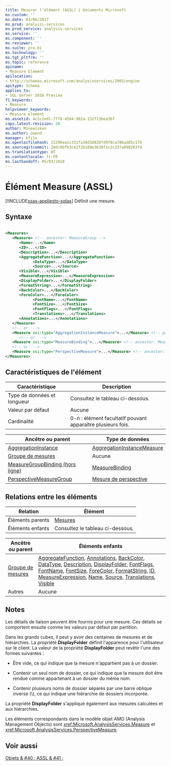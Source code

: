 ```yaml
---
title: Mesurer l’élément (ASSL) | Documents Microsoft
ms.custom: ''
ms.date: 03/06/2017
ms.prod: analysis-services
ms.prod_service: analysis-services
ms.service: ''
ms.component: ''
ms.reviewer: ''
ms.suite: pro-bi
ms.technology: ''
ms.tgt_pltfrm: ''
ms.topic: reference
apiname:
- Measure Element
apilocation:
- http://schemas.microsoft.com/analysisservices/2003/engine
apitype: Schema
applies_to:
- SQL Server 2016 Preview
f1_keywords:
- Measure
helpviewer_keywords:
- Measure element
ms.assetid: 4c2c2ed1-7f78-4564-982a-132f13bea36f
caps.latest.revision: 38
author: Minewiskan
ms.author: owend
manager: kfile
ms.openlocfilehash: 21296ea1c331fa30d3d826fd9f8ca786ad85c176
ms.sourcegitcommit: 2ddc0bfb3ce2f2b160e3638f1c2c237a898263f4
ms.translationtype: HT
ms.contentlocale: fr-FR
ms.lasthandoff: 05/03/2018
---
```

# <a name="measure-element-assl"></a>Élément Measure (ASSL)
[!INCLUDE[ssas-appliesto-sqlas](../../../includes/ssas-appliesto-sqlas.md)]
  Définit une mesure.  
  
## <a name="syntax"></a>Syntaxe  
  
```xml  
  
<Measures>  
   <Measure> <!-- ancestor: MeasureGroup -->  
      <Name>...</Name>  
      <ID>...</ID>  
      <Description>...</Description>  
      <AggregateFunction>...</AggregateFunction>  
            <DataType>...</DataType>  
            <Source>...</Source>  
      <Visible>...</Visible>  
      <MeasureExpression>...</MeasureExpression>  
      <DisplayFolder>...</DisplayFolder>  
      <FormatString>...</FormatString>  
      <BackColor>...</BackColor>  
      <ForeColor>...</ForeColor>  
            <FontName>...</FontName>  
            <FontSize>...</FontSize>  
            <FontFlags>...</FontFlags>  
            <Translations>...</Translations>  
      <Annotations>...</Annotations>  
   </Measure>  
   <!-- or  -->  
   <Measure xsi:type="AggregationInstanceMeasure">...</Measure> <!-- parent: AggregationInstance -->  
      <!-- or  -->  
   <Measure xsi:type="MeasureBinding">...</Measure> <!-- ancestor: MeasureGroupBinding (out-of-line) -->  
   <!-- or  -->  
   <Measure xsi:type="PerspectiveMeasure">...</Measure> <!-- ancestor: PerspectiveMeasureGroup -->  
</Measures>  
```  
  
## <a name="element-characteristics"></a>Caractéristiques de l'élément  
  
|Caractéristique|Description|  
|--------------------|-----------------|  
|Type de données et longueur|Consultez le tableau ci-dessous.|  
|Valeur par défaut|Aucune|  
|Cardinalité|0-n : élément facultatif pouvant apparaître plusieurs fois.|  
  
|Ancêtre ou parent|Type de données|  
|------------------------|---------------|  
|[AggregationInstance](../../../analysis-services/scripting/objects/aggregationinstance-element-assl.md)|[AggregationInstanceMeasure](../../../analysis-services/scripting/data-type/measurebinding-data-type-assl.md)|  
|[Groupe de mesures](../../../analysis-services/scripting/objects/measuregroup-element-assl.md)|Aucune|  
|[MeasureGroupBinding (hors ligne)](../../../analysis-services/scripting/data-type/measuregroupbinding-data-type-out-of-line-assl.md)|[MeasureBinding](../../../analysis-services/scripting/data-type/measurebinding-data-type-assl.md)|  
|[PerspectiveMeasureGroup](../../../analysis-services/scripting/data-type/perspectivemeasuregroup-data-type-assl.md)|[Mesure de perspective](../../../analysis-services/scripting/data-type/perspectivemeasure-data-type-assl.md)|  
  
## <a name="element-relationships"></a>Relations entre les éléments  
  
|Relation|Élément|  
|------------------|-------------|  
|Éléments parents|[Mesures](../../../analysis-services/scripting/collections/measures-element-assl.md)|  
|Éléments enfants|Consultez le tableau ci-dessous.|  
  
|Ancêtre ou parent|Éléments enfants|  
|------------------------|--------------------|  
|[Groupe de mesures](../../../analysis-services/scripting/objects/measuregroup-element-assl.md)|[AggregateFunction](../../../analysis-services/scripting/properties/aggregatefunction-element-assl.md), [Annotations](../../../analysis-services/scripting/collections/annotations-element-assl.md), [BackColor](../../../analysis-services/scripting/properties/backcolor-element-assl.md), [DataType](../../../analysis-services/scripting/properties/datatype-element-assl.md), [Description](../../../analysis-services/scripting/properties/description-element-assl.md), [DisplayFolder](../../../analysis-services/scripting/properties/displayfolder-element-assl.md), [FontFlags](../../../analysis-services/scripting/properties/fontflags-element-assl.md), [FontName](../../../analysis-services/scripting/properties/fontname-element-assl.md), [FontSize](../../../analysis-services/scripting/properties/fontsize-element-assl.md), [ForeColor](../../../analysis-services/scripting/properties/forecolor-element-assl.md), [FormatString](../../../analysis-services/scripting/properties/formatstring-element-assl.md), [ID](../../../analysis-services/scripting/properties/id-element-assl.md), [MeasureExpression](../../../analysis-services/scripting/properties/measureexpression-element-assl.md), [Name](../../../analysis-services/scripting/properties/name-element-assl.md), [Source](../../../analysis-services/scripting/properties/source-element-measure-assl.md), [Translations](../../../analysis-services/scripting/collections/translations-element-assl.md), [Visible](../../../analysis-services/scripting/properties/visible-element-assl.md)|  
|Autres|Aucune|  
  
## <a name="remarks"></a>Notes  
 Les détails de liaison peuvent être fournis pour une mesure. Ces détails se comportent ensuite comme les valeurs par défaut par partition.  
  
 Dans les grands cubes, il peut y avoir des centaines de mesures et de hiérarchies. La propriété **DisplayFolder** définit l'apparence pour l'utilisateur sur le client. La valeur de la propriété **DisplayFolder** peut revêtir l'une des formes suivantes :  
  
-   Être vide, ce qui indique que la mesure n'appartient pas à un dossier.  
  
-   Contenir un seul nom de dossier, ce qui indique que la mesure doit être rendue comme appartenant à un dossier du même nom.  
  
-   Contenir plusieurs noms de dossier séparés par une barre oblique inverse (\\), ce qui indique une hiérarchie de dossiers incorporée.  
  
 La propriété **DisplayFolder** s'applique également aux mesures calculées et aux hiérarchies.  
  
 Les éléments correspondants dans le modèle objet AMO (Analysis Management Objects) sont <xref:Microsoft.AnalysisServices.Measure> et <xref:Microsoft.AnalysisServices.PerspectiveMeasure>.  
  
## <a name="see-also"></a>Voir aussi  
 [Objets & #40 ; ASSL & #41 ;](../../../analysis-services/scripting/objects/objects-assl.md)  
  
  
